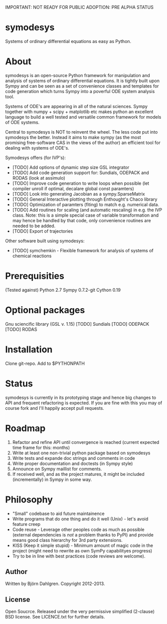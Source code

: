 IMPORTANT: NOT READY FOR PUBLIC ADOPTION: PRE ALPHA STATUS

symodesys
=========
Systems of ordinary differential equations as easy as Python.

# About
symodesys is an open-source Python framework for manipulation and
analysis of systems of ordinary differential equations.  It is tightly
built upon Sympy and can be seen as a set of convenience classes and
templates for code generation which turns Sympy into a poverful ODE
system analysis tool.

Systems of ODE's are appearing in all of the natural sciences. Sympy
together with numpy + scipy + matplotlib etc makes python an excellent
language to build a well tested and versatile common framework for
models of ODE systems.

Central to symodesys is NOT to reinvent the wheel. The less code put
into symodesys the better. Instead it aims to make sympy (as the most
promising free-software CAS in the views of the author) an efficient
tool for dealing with systems of ODE's.

Symodesys offers (for IVP's):
* [TODO] Add options of dynamic step size GSL integrator
* [TODO] Add code generation support for: Sundials, ODEPACK and RODAS (look at assimulo)
* [TODO] Improve code generation to write loops when possible (let compiler unroll if optimal, decalare global const paramters)
* [TODO] Look into generating Jacobian as a sympy.SparseMatrix
* [TODO] General Interactive plotting through Enthought's Chaco library
* [TODO] Optimization of paramters (fiting) to match e.g. numerical data.
* [TODO] Add routines for scaling (and automatic rescaling) in e.g. the IVP class. Note: this is a simple special case of variable transformation and may hence be handled by that code, only convenience routines are needed to be added.
* [TODO] Export of trajectories

Other software built using symodesys:
* [TODO] symchemkin - Flexible framework for analysis of systems of
  chemical reactions

# Prerequisities
(Tested against)
Python 2.7
Sympy 0.7.2-git 
Cython 0.19

# Optional packages
Gnu sciencific library (GSL v. 1.15)
[TODO] Sundials 
[TODO] ODEPACK
[TODO] RODAS

# Installation
Clone git-repo. Add to $PYTHONPATH

# Status
symodesys is currently in its prototyping stage and hence big changes
to API and frequent refactoring is expected. If you are fine with this
you may of course fork and I'll happily accept pull requests.

# Roadmap
1. Refactor and refine API until convergence is reached (current
expected time frame for this: months)
2. Write at least one non-trivial python package based on symodesys
3. Write tests and expande doc strings and comments in code
4. Write proper documentation and doctests (in Sympy style)
5. Announce on Sympy maillist for comments.
6. If received well, and as the project matures, it might be included
(incrementally) in Sympy in some way.

# Philosophy
* "Small" codebase to aid future maintainence
* Write programs that do one thing and do it well (Unix) - let's avoid feature creep
* Code reuse - Leverage other peoples code as much as possible (external dependencies
  is _not_ a problem thanks to PyPI) and provide means good class hierarchy for 3rd party extensions.
* KISS (Keep it simple stupid) - Minimum amount of magic code in the project (might need to rewrite as own SymPy capabilityes progress)
* Try to be in line with best practices (code reviews are welcome).

## Author
Written by Björn Dahlgren. Copyright 2012-2013.

## License
Open Soucrce. Released under the very permissive simplified
(2-clause) BSD license. See LICENCE.txt for further details.
